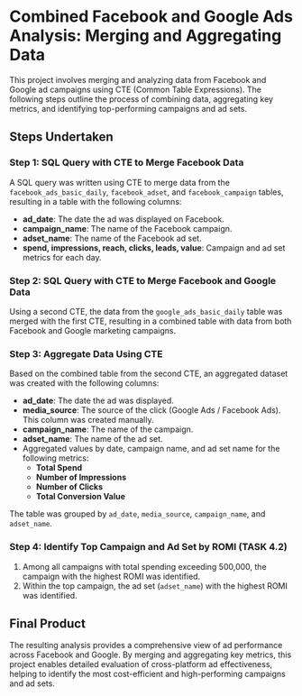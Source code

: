 # Combined Facebook and Google Ads Analysis: Merging and Aggregating Data
This project involves merging and analyzing data from Facebook and Google ad campaigns using CTE (Common Table Expressions). The following steps outline the process of combining data, aggregating key metrics, and identifying top-performing campaigns and ad sets.

## Steps Undertaken

### Step 1: SQL Query with CTE to Merge Facebook Data
A SQL query was written using CTE to merge data from the `facebook_ads_basic_daily`, `facebook_adset`, and `facebook_campaign` tables, resulting in a table with the following columns:
- **ad_date**: The date the ad was displayed on Facebook.
- **campaign_name**: The name of the Facebook campaign.
- **adset_name**: The name of the Facebook ad set.
- **spend, impressions, reach, clicks, leads, value**: Campaign and ad set metrics for each day.

### Step 2: SQL Query with CTE to Merge Facebook and Google Data
Using a second CTE, the data from the `google_ads_basic_daily` table was merged with the first CTE, resulting in a combined table with data from both Facebook and Google marketing campaigns.

### Step 3: Aggregate Data Using CTE
Based on the combined table from the second CTE, an aggregated dataset was created with the following columns:
- **ad_date**: The date the ad was displayed.
- **media_source**: The source of the click (Google Ads / Facebook Ads). This column was created manually.
- **campaign_name**: The name of the campaign.
- **adset_name**: The name of the ad set.
- Aggregated values by date, campaign name, and ad set name for the following metrics:
  - **Total Spend**
  - **Number of Impressions**
  - **Number of Clicks**
  - **Total Conversion Value**

The table was grouped by `ad_date`, `media_source`, `campaign_name`, and `adset_name`.

### Step 4: Identify Top Campaign and Ad Set by ROMI (TASK 4.2)
1. Among all campaigns with total spending exceeding 500,000, the campaign with the highest ROMI was identified.
2. Within the top campaign, the ad set (`adset_name`) with the highest ROMI was identified.

## Final Product
The resulting analysis provides a comprehensive view of ad performance across Facebook and Google. By merging and aggregating key metrics, this project enables detailed evaluation of cross-platform ad effectiveness, helping to identify the most cost-efficient and high-performing campaigns and ad sets.
